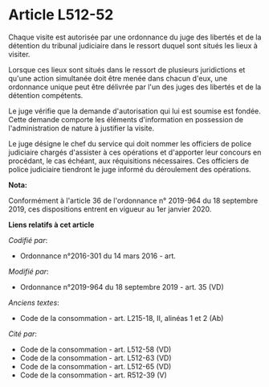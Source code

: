 # Article L512-52

Chaque visite est autorisée par une ordonnance du juge des libertés et de la détention du   tribunal judiciaire dans le
ressort duquel sont situés les lieux à visiter. 

Lorsque ces lieux sont situés dans le ressort de plusieurs juridictions et qu'une action simultanée doit être menée dans
chacun d'eux, une ordonnance unique peut être délivrée par l'un des juges des libertés et de la détention compétents. 

Le juge vérifie que la demande d'autorisation qui lui est soumise est fondée. Cette demande comporte les éléments
d'information en possession de l'administration de nature à justifier la visite. 

Le juge désigne le chef du service qui doit nommer les officiers de police judiciaire chargés d'assister à ces opérations et
d'apporter leur concours en procédant, le cas échéant, aux réquisitions nécessaires. Ces officiers de police judiciaire
tiendront le juge informé du déroulement des opérations.

**Nota:**

Conformément à l'article 36 de l'ordonnance n° 2019-964 du 18 septembre 2019, ces dispositions entrent en vigueur au 1er
janvier 2020.

**Liens relatifs à cet article**

_Codifié par_:

  - Ordonnance n°2016-301 du 14 mars 2016 - art.

_Modifié par_:

  - Ordonnance n°2019-964 du 18 septembre 2019 - art. 35 (VD)

_Anciens textes_:

  - Code de la consommation - art. L215-18, II, alinéas 1 et 2 (Ab)

_Cité par_:

  - Code de la consommation - art. L512-58 (VD)
  - Code de la consommation - art. L512-63 (VD)
  - Code de la consommation - art. L512-65 (VD)
  - Code de la consommation - art. R512-39 (V)
